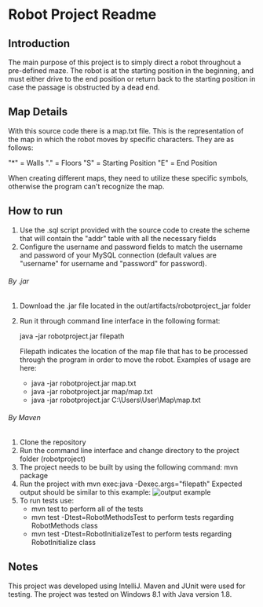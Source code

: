 # Robot Project Readme

## Introduction

The main purpose of this project is to simply direct a robot throughout a pre-defined maze.
The robot is at the starting position in the beginning, and must either drive to the end position
or return back to the starting position in case the passage is obstructed by a dead end.

## Map Details

With this source code there is a map.txt file. This is the representation of the map in which the robot
moves by specific characters. They are as follows:

"*" = Walls
"." = Floors
"S" = Starting Position
"E" = End Position

When creating different maps, they need to utilize these specific symbols, otherwise the program
can't recognize the map.

## How to run

1. Use the .sql script provided with the source code to create the scheme that will contain the "addr" table with all the necessary fields
2. Configure the username and password fields to match the username and password of your MySQL connection (default values are "username" for username and "password" for password).

###### By .jar
1. Download the .jar file located in the out/artifacts/robotproject_jar folder
2. Run it through command line interface in the following format:

	java -jar robotproject.jar filepath
	
	Filepath indicates the location of the map file that has to be processed through the program
	in order to move the robot. Examples of usage are here:
	
	- java -jar robotproject.jar map.txt
	- java -jar robotproject.jar map/map.txt
	- java -jar robotproject.jar C:\Users\User\Map\map.txt
###### By Maven
1. Clone the repository
2. Run the command line interface and change directory to the project folder (robotproject)
3. The project needs to be built by using the following command: mvn package
4. Run the project with mvn exec:java -Dexec.args="filepath"
   Expected output should be similar to this example:
	![output example](https://i.imgur.com/zdhLpRE.png)
5. To run tests use:
	- mvn test to perform all of the tests
	- mvn test -Dtest=RobotMethodsTest to perform tests regarding RobotMethods class
	- mvn test -Dtest=RobotInitializeTest to perform tests regarding RobotInitialize class

## Notes

This project was developed using IntelliJ. Maven and JUnit were used for testing. The project was tested on Windows 8.1
with Java version 1.8.
